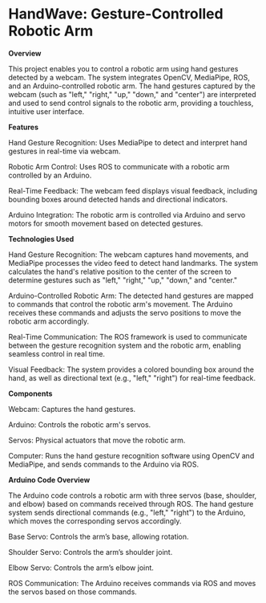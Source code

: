 # HandWave: Gesture-Controlled Robotic Arm

**Overview**

This project enables you to control a robotic arm using hand gestures detected by a webcam. The system integrates OpenCV, MediaPipe, ROS, and an Arduino-controlled robotic arm. The hand gestures captured by the webcam (such as "left," "right," "up," "down," and "center") are interpreted and used to send control signals to the robotic arm, providing a touchless, intuitive user interface.


**Features**

Hand Gesture Recognition: Uses MediaPipe to detect and interpret hand gestures in real-time via webcam.

Robotic Arm Control: Uses ROS to communicate with a robotic arm controlled by an Arduino.

Real-Time Feedback: The webcam feed displays visual feedback, including bounding boxes around detected hands and directional indicators.

Arduino Integration: The robotic arm is controlled via Arduino and servo motors for smooth movement based on detected gestures.

**Technologies Used**

Hand Gesture Recognition: The webcam captures hand movements, and MediaPipe processes the video feed to detect hand landmarks. The system calculates the hand's relative position to the center of the screen to determine gestures such as "left," "right," "up," "down," and "center."

Arduino-Controlled Robotic Arm: The detected hand gestures are mapped to commands that control the robotic arm's movement. The Arduino receives these commands and adjusts the servo positions to move the robotic arm accordingly.

Real-Time Communication: The ROS framework is used to communicate between the gesture recognition system and the robotic arm, enabling seamless control in real time.

Visual Feedback: The system provides a colored bounding box around the hand, as well as directional text (e.g., "left," "right") for real-time feedback.

**Components**


Webcam: Captures the hand gestures.

Arduino: Controls the robotic arm's servos.

Servos: Physical actuators that move the robotic arm.

Computer: Runs the hand gesture recognition software using OpenCV and MediaPipe, and sends commands to the Arduino via ROS.

**Arduino Code Overview**



The Arduino code controls a robotic arm with three servos (base, shoulder, and elbow) based on commands received through ROS. The hand gesture system sends directional commands (e.g., "left," "right") to the Arduino, which moves the corresponding servos accordingly.

Base Servo: Controls the arm’s base, allowing rotation.

Shoulder Servo: Controls the arm’s shoulder joint.

Elbow Servo: Controls the arm’s elbow joint.

ROS Communication: The Arduino receives commands via ROS and moves the servos based on those commands.
